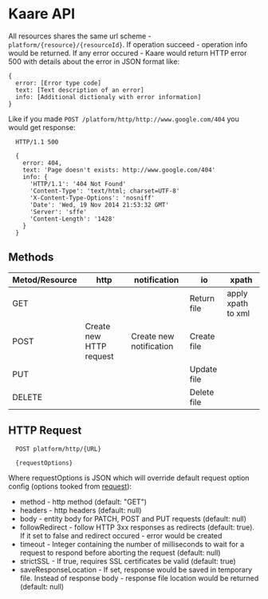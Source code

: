 # Kaare API

All resources shares the same url scheme - `platform/{resource}/{resourceId}`. If operation succeed - operation info would be returned. If any error occured - Kaare would return HTTP error 500 with details about the error in JSON format like:
```
{
  error: [Error type code]
  text: [Text description of an error]
  info: [Additional dictionaly with error information]
}
```
Like if you made `POST /platform/http/http://www.google.com/404` you would get response:
```
  HTTP/1.1 500

  {
    error: 404,
    text: 'Page doesn't exists: http://www.google.com/404'
    info: {
      'HTTP/1.1': '404 Not Found'
      'Content-Type': 'text/html; charset=UTF-8'
      'X-Content-Type-Options': 'nosniff'
      'Date': 'Wed, 19 Nov 2014 21:53:32 GMT'
      'Server': 'sffe'
      'Content-Length': '1428'
    }
  }
```

## Methods

Metod/Resource  | http                    | notification             |   io                    | xpath
---             | ----                    | ---                      | ---                     | ----            
GET             |                         |                          | Return file             | apply xpath to xml  
POST            | Create new HTTP request |  Create new notification | Create file             | 
PUT             |                         |                          | Update file             |
DELETE          |                         |                          | Delete file             | 

## HTTP Request
  
```  
  POST platform/http/{URL}

  {requestOptions}
```

Where requestOptions is JSON which will override default request option config (options tooked from [request](https://github.com/request/request)):
  
- method - http method (default: "GET")
- headers - http headers (default: null)
- body - entity body for PATCH, POST and PUT requests (default: null)
- followRedirect - follow HTTP 3xx responses as redirects (default: true). If it set to false and redirect occured - error would be created
- timeout - Integer containing the number of milliseconds to wait for a request to respond before aborting the request (default: null) 
- strictSSL - If true, requires SSL certificates be valid (default: true)
- saveResponseLocation - If set, response would be saved in temporary file. Instead of response body - response file location would be returned (default: null)
